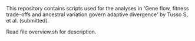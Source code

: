 This repository contains scripts used for the analyses in 'Gene flow, fitness trade-offs and ancestral variation govern adaptive divergence' by Tusso S, et al. (submitted).

Read file overview.sh for description.
